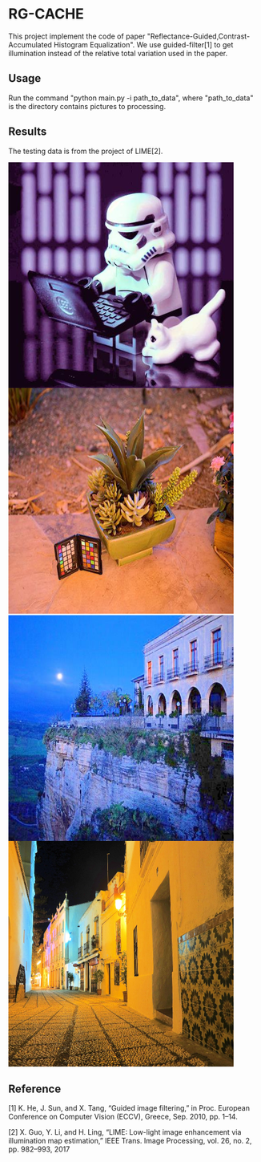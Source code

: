 # RG-CACHE

This project implement the code of paper "Reflectance-Guided,Contrast-Accumulated Histogram Equalization". We use guided-filter[1] to get illumination instead of the relative total variation used in the paper.

## Usage

Run the command "python main.py -i path_to_data", where "path_to_data" is the directory contains pictures to processing.

## Results

The testing data is from the project of LIME[2].

<img src="https://github.com/DavidQiuChao/RG-CACHE/blob/main/7.jpg" width = "450" height = "450" alt="pic1" align="left"/>
<img src="https://github.com/DavidQiuChao/RG-CACHE/blob/main/3.jpg" width = "450" height = "450" alt="pic2"/>
<img src="https://github.com/DavidQiuChao/RG-CACHE/blob/main/2.jpg" width = "450" height = "450" alt="pic3" align="left"/>
<img src="https://github.com/DavidQiuChao/RG-CACHE/blob/main/5.jpg" width = "450" height = "450" alt="pic4"/>    






## Reference

[1] K. He, J. Sun, and X. Tang, “Guided image filtering,” in Proc. European Conference on Computer Vision (ECCV), Greece, Sep. 2010, pp. 1–14.

[2] X. Guo, Y. Li, and H. Ling, “LIME: Low-light image enhancement via illumination map estimation,” IEEE Trans. Image Processing, vol. 26, no. 2, pp. 982–993, 2017
